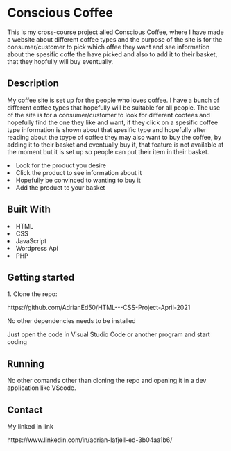 <h1>Conscious Coffee</h1>

<p>This is my cross-course project alled Conscious Coffee, where I have made a website about different coffee types and the purpose of the site is for the consumer/customer to pick which offee they want and see information about the spesific coffe the have picked and also to add it to their basket, that they hopfully will buy eventually.</p>

<h2>Description</h2>
<p>My coffee site is set up for the people who loves coffee. I have a bunch of different coffee types that hopefully will be suitable for all people. The use of the site is for a consumer/customer to look for different coofees and hopefully find the one they like and want, if they click on a spesific coffee type information is shown about that spesific type and hopefully after reading about the tpype of coffee they may also want to buy the coffee, by adding it to their basket and eventually buy it, that feature is not available at the moment but it is set up so people can put their item in their basket.</p>

<li>Look for the product you desire</li>
<li>Click the product to see information about it</li>
<li>Hopefully be convinced to wanting to buy it</li>
<li>Add the product to your basket</li>

<h2>Built With</h2>
<li>HTML</li>
<li>CSS</li>
<li>JavaScript</li>
<li>Wordpress Api</li>
<li>PHP</li>

<h2>Getting started</h2>
<p>1. Clone the repo:</p>
<p>https://github.com/AdrianEd50/HTML---CSS-Project-April-2021</p>
<p>No other dependencies needs to be installed</p>
<p>Just open the code in Visual Studio Code or another program and start coding</p>

<h2>Running</h2>
<p>No other comands other than cloning the repo and opening it in a dev application like VScode.</p>

<h2>Contact</h2>
<p>My linked in link</p>
<a>https://www.linkedin.com/in/adrian-lafjell-ed-3b04aa1b6/</a>
